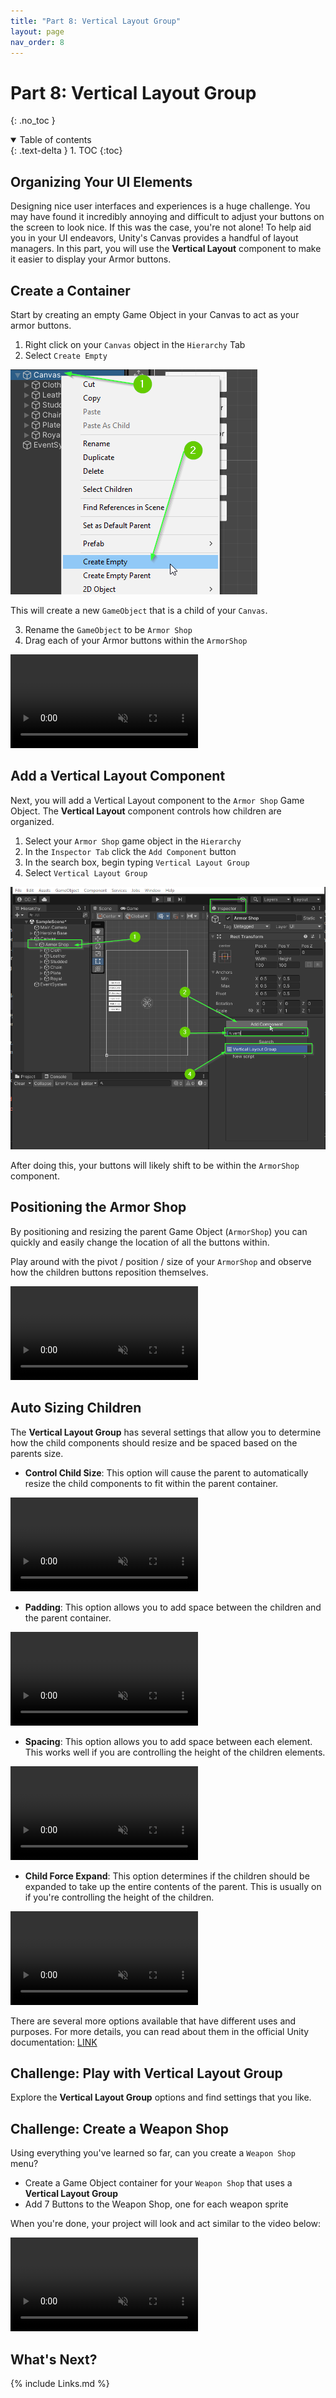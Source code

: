 ```yaml
---
title: "Part 8: Vertical Layout Group"
layout: page
nav_order: 8
---
```


# Part 8: Vertical Layout Group
{: .no_toc }


<details open markdown="block">
  <summary>
    Table of contents
  </summary>
  {: .text-delta }
1. TOC
{:toc}
</details>

## Organizing Your UI Elements

Designing nice user interfaces and experiences is a huge challenge. You may have
found it incredibly annoying and difficult to adjust your buttons on the screen
to look nice. If this was the case, you're not alone! To help aid you in your UI
endeavors, Unity's Canvas provides a handful of layout managers. In this part,
you will use the **Vertical Layout** component to make it easier to display your
Armor buttons.

## Create a Container

Start by creating an empty Game Object in your Canvas to act as your armor
buttons.

1. Right click on your `Canvas` object in the `Hierarchy` Tab
2. Select `Create Empty`

![Create Container](../imgs/08/00-create-empty.png)

This will create a new `GameObject` that is a child of your `Canvas`.

3. Rename the `GameObject` to be `Armor Shop`
4. Drag each of your Armor buttons within the `ArmorShop`

<video autoplay loop muted style="max-width:700px">
  <source src="../imgs/08/01-rename-and-reorganize.webm" type="video/webm">
</video>

## Add a Vertical Layout Component

Next, you will add a Vertical Layout component to the `Armor Shop` Game Object. The **Vertical Layout** component controls how children are organized.

1. Select your `Armor Shop` game object in the `Hierarchy`
2. In the `Inspector Tab` click the `Add Component` button
3. In the search box, begin typing `Vertical Layout Group`
4. Select `Vertical Layout Group`

![Add Vertical Layout](../imgs/08/02-add-layout-group.png)

After doing this, your buttons will likely shift to be within the `ArmorShop` component.

## Positioning the Armor Shop

By positioning and resizing the parent Game Object (`ArmorShop`) you can quickly and easily change the location of all the buttons within.

Play around with the pivot / position / size of your `ArmorShop` and observe how the children buttons reposition themselves.

<video autoplay loop muted style="max-width:700px">
  <source src="../imgs/08/03-play-with-position.webm" type="video/webm">
</video>

## Auto Sizing Children

The **Vertical Layout Group** has several settings that allow you to determine
how the child components should resize and be spaced based on the parents size.

* **Control Child Size**: This option will cause the parent to automatically resize the child components to fit within the parent container.

<video autoplay loop muted style="max-width:700px">
  <source src="../imgs/08/04-play-with-control-size.webm" type="video/webm">
</video>

* **Padding**: This option allows you to add space between the children and the parent container.

<video autoplay loop muted style="max-width:700px">
  <source src="../imgs/08/05-play-with-padding.webm" type="video/webm">
</video>

* **Spacing**: This option allows you to add space between each element. This works well if you are controlling the height of the children elements.

<video autoplay loop muted style="max-width:700px">
  <source src="../imgs/08/06-play-with-spacing.webm" type="video/webm">
</video>

* **Child Force Expand**: This option determines if the children should be expanded to take up the entire contents of the parent. This is usually on if you're controlling the height of the children.

<video autoplay loop muted style="max-width:700px">
  <source src="../imgs/08/07-play-with-force-expand.webm" type="video/webm">
</video>

There are several more options available that have different uses and purposes. For more details, you can read about them in the official Unity documentation: [LINK](https://docs.unity3d.com/Packages/com.unity.ugui@1.0/manual/script-VerticalLayoutGroup.html)

## Challenge: Play with Vertical Layout Group

Explore the **Vertical Layout Group** options and find settings that you like.

## Challenge: Create a Weapon Shop

Using everything you've learned so far, can you create a `Weapon Shop` menu?

* Create a Game Object container for your `Weapon Shop` that uses a **Vertical Layout Group**
* Add 7 Buttons to the Weapon Shop, one  for each weapon sprite

When you're done, your project will look and act similar to the video below:

<video autoplay loop muted style="max-width:700px">
  <source src="../imgs/08/08-challenge-complete.webm" type="video/webm">
</video>

## What's Next?



{% include Links.md %}